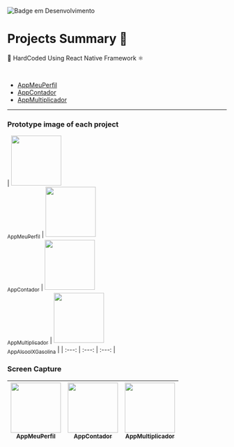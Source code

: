 ![Badge em Desenvolvimento](http://img.shields.io/static/v1?label=STATUS&message=EM%20DESENVOLVIMENTO&color=GREEN&style=for-the-badge)

<h1>Projects Summary 📝</h1>
<p>💅 HardCoded Using React Native Framework ⚛︎ </p>
<br>


* [AppMeuPerfil](#01-App-Meu-Perfil)
* [AppContador](#02-App-Contador)
* [AppMultiplicador](#03-App-Multiplicador)

<hr>

<h3>Prototype image of each project</h3>

| [<img src="https://drive.google.com/uc?id=1tB8PEz5MNLPAD1ZRXBih9Uulm3NZhD2x" width=115><br><sub>AppMeuPerfil</sub>](https://github.com/JeremiasAlgonz) |  [<img src="https://drive.google.com/uc?id=1pO6wux78L1ZgmLL80YYFpv8jD7GYMgRe" width=115><br><sub>AppContador</sub>](https://github.com/JeremiasAlgonz) |  [<img src="https://drive.google.com/uc?id=19TCUv3wuEdF7bPwm-r2d4F-QXTBD8Ccy" width=115><br><sub>AppMultiplicador</sub>](https://github.com/JeremiasAlgonz) |
[<img src="https://drive.google.com/uc?id=1ZwtuuwnmBDXmy0NJwBNcPd7aBz4nIGyy" width=115><br><sub>AppAlcoolXGasolina</sub>](https://github.com/JeremiasAlgonz) |
| :---: | :---: | :---: |


<h3>Screen Capture</h3>

| [<img src="https://drive.google.com/uc?id=1tB8PEz5MNLPAD1ZRXBih9Uulm3NZhD2x" width=115><br><sub>AppMeuPerfil</sub>](https://github.com/JeremiasAlgonz) |  [<img src="https://drive.google.com/uc?id=1pO6wux78L1ZgmLL80YYFpv8jD7GYMgRe" width=115><br><sub>AppContador</sub>](https://github.com/JeremiasAlgonz) |  [<img src="https://drive.google.com/uc?id=19TCUv3wuEdF7bPwm-r2d4F-QXTBD8Ccy" width=115><br><sub>AppMultiplicador</sub>](https://github.com/JeremiasAlgonz) |
| :---: | :---: | :---: |
